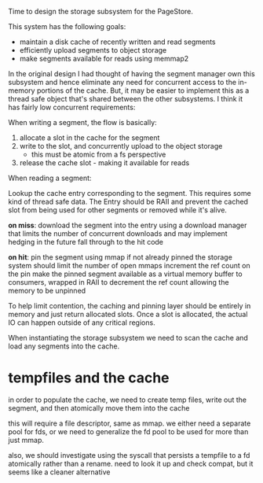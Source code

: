 Time to design the storage subsystem for the PageStore.

This system has the following goals:
- maintain a disk cache of recently written and read segments
- efficiently upload segments to object storage
- make segments available for reads using memmap2

In the original design I had thought of having the segment manager own this subsystem and hence eliminate any need for concurrent access to the in-memory portions of the cache. But, it may be easier to implement this as a thread safe object that's shared between the other subsystems. I think it has fairly low concurrent requirements:

When writing a segment, the flow is basically:
1. allocate a slot in the cache for the segment
2. write to the slot, and concurrently upload to the object storage
   - this must be atomic from a fs perspective
3. release the cache slot - making it available for reads

When reading a segment:

Lookup the cache entry corresponding to the segment. This requires some kind of thread safe data. The Entry should be RAII and prevent the cached slot from being used for other segments or removed while it's alive.

**on miss**:
  download the segment into the entry using a download manager that limits the number of concurrent downloads and may implement hedging in the future
  fall through to the hit code

**on hit**:
  pin the segment using mmap if not already pinned
    the storage system should limit the number of open mmaps
  increment the ref count on the pin
  make the pinned segment available as a virtual memory buffer to consumers, wrapped in RAII to decrement the ref count allowing the memory to be unpinned

To help limit contention, the caching and pinning layer should be entirely in memory and just return allocated slots. Once a slot is allocated, the actual IO can happen outside of any critical regions.

When instantiating the storage subsystem we need to scan the cache and load any segments into the cache.

# tempfiles and the cache

in order to populate the cache, we need to create temp files, write out the segment, and then atomically move them into the cache

this will require a file descriptor, same as mmap. we either need a separate pool for fds, or we need to generalize the fd pool to be used for more than just mmap.

also, we should investigate using the syscall that persists a tempfile to a fd atomically rather than a rename. need to look it up and check compat, but it seems like a cleaner alternative